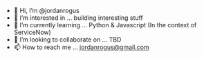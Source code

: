 - 👋 Hi, I’m @jordanrogus
- 👀 I’m interested in ... building interesting stuff
- 🌱 I’m currently learning ... Python & Javascript (In the context of ServiceNow)
- 💞️ I’m looking to collaborate on ... TBD
- 📫 How to reach me ... jordanrogus@gmail.com
